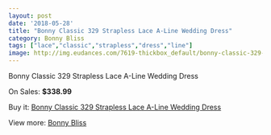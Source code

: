```yaml
---
layout: post
date: '2018-05-28'
title: "Bonny Classic 329 Strapless Lace A-Line Wedding Dress"
category: Bonny Bliss
tags: ["lace","classic","strapless","dress","line"]
image: http://img.eudances.com/7619-thickbox_default/bonny-classic-329-strapless-lace-a-line-wedding-dress.jpg
---
```

Bonny Classic 329 Strapless Lace A-Line Wedding Dress

On Sales: **$338.99**
<a href="https://www.eudances.com/en/bonny-bliss/2698-bonny-classic-329-strapless-lace-a-line-wedding-dress.html"><amp-img layout="responsive" width="600" height="600" src="//img.eudances.com/7619-thickbox_default/bonny-classic-329-strapless-lace-a-line-wedding-dress.jpg" alt="Bonny Classic 329 Strapless Lace A-Line Wedding Dress 0" /></a>
<a href="https://www.eudances.com/en/bonny-bliss/2698-bonny-classic-329-strapless-lace-a-line-wedding-dress.html"><amp-img layout="responsive" width="600" height="600" src="//img.eudances.com/7622-thickbox_default/bonny-classic-329-strapless-lace-a-line-wedding-dress.jpg" alt="Bonny Classic 329 Strapless Lace A-Line Wedding Dress 1" /></a>
<a href="https://www.eudances.com/en/bonny-bliss/2698-bonny-classic-329-strapless-lace-a-line-wedding-dress.html"><amp-img layout="responsive" width="600" height="600" src="//img.eudances.com/7621-thickbox_default/bonny-classic-329-strapless-lace-a-line-wedding-dress.jpg" alt="Bonny Classic 329 Strapless Lace A-Line Wedding Dress 2" /></a>
<a href="https://www.eudances.com/en/bonny-bliss/2698-bonny-classic-329-strapless-lace-a-line-wedding-dress.html"><amp-img layout="responsive" width="600" height="600" src="//img.eudances.com/7620-thickbox_default/bonny-classic-329-strapless-lace-a-line-wedding-dress.jpg" alt="Bonny Classic 329 Strapless Lace A-Line Wedding Dress 3" /></a>

Buy it: [Bonny Classic 329 Strapless Lace A-Line Wedding Dress](https://www.eudances.com/en/bonny-bliss/2698-bonny-classic-329-strapless-lace-a-line-wedding-dress.html "Bonny Classic 329 Strapless Lace A-Line Wedding Dress")

View more: [Bonny Bliss](https://www.eudances.com/en/40-bonny-bliss "Bonny Bliss")